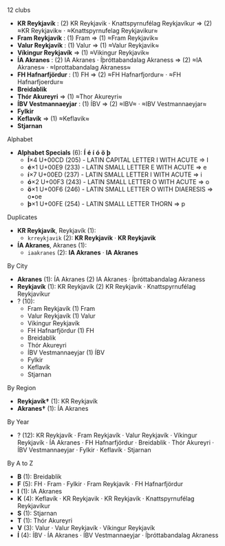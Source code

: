 12 clubs

- **KR Reykjavík** : (2) KR Reykjavik · Knattspyrnufélag Reykjavíkur ⇒ (2) ≈KR Reykjavik≈ · ≈Knattspyrnufelag Reykjavikur≈
- **Fram Reykjavík** : (1) Fram ⇒ (1) ≈Fram Reykjavik≈
- **Valur Reykjavík** : (1) Valur ⇒ (1) ≈Valur Reykjavik≈
- **Víkingur Reykjavík** ⇒ (1) ≈Vikingur Reykjavik≈
- **ÍA Akranes** : (2) IA Akranes · Íþróttabandalag Akraness ⇒ (2) ≈IA Akranes≈ · ≈Iprottabandalag Akraness≈
- **FH Hafnarfjördur** : (1) FH ⇒ (2) ≈FH Hafnarfjordur≈ · ≈FH Hafnarfjoerdur≈
- **Breidablik**
- **Thór Akureyri** ⇒ (1) ≈Thor Akureyri≈
- **ÍBV Vestmannaeyjar** : (1) ÍBV ⇒ (2) ≈IBV≈ · ≈IBV Vestmannaeyjar≈
- **Fylkir**
- **Keflavík** ⇒ (1) ≈Keflavik≈
- **Stjarnan**




Alphabet

- **Alphabet Specials** (6):  **Í**  **é**  **í**  **ó**  **ö**  **þ** 
  - **Í**×4 U+00CD (205) - LATIN CAPITAL LETTER I WITH ACUTE ⇒ I
  - **é**×1 U+00E9 (233) - LATIN SMALL LETTER E WITH ACUTE ⇒ e
  - **í**×7 U+00ED (237) - LATIN SMALL LETTER I WITH ACUTE ⇒ i
  - **ó**×2 U+00F3 (243) - LATIN SMALL LETTER O WITH ACUTE ⇒ o
  - **ö**×1 U+00F6 (246) - LATIN SMALL LETTER O WITH DIAERESIS ⇒ o•oe
  - **þ**×1 U+00FE (254) - LATIN SMALL LETTER THORN ⇒ p




Duplicates

- **KR Reykjavík**, Reykjavík (1):
  - `krreykjavik` (2): **KR Reykjavik** · **KR Reykjavik**
- **ÍA Akranes**, Akranes (1):
  - `iaakranes` (2): **IA Akranes** · **IA Akranes**




By City

- **Akranes** (1): ÍA Akranes  (2) IA Akranes · Íþróttabandalag Akraness
- **Reykjavík** (1): KR Reykjavík  (2) KR Reykjavik · Knattspyrnufélag Reykjavíkur
- ? (10): 
  - Fram Reykjavík  (1) Fram
  - Valur Reykjavík  (1) Valur
  - Víkingur Reykjavík 
  - FH Hafnarfjördur  (1) FH
  - Breidablik 
  - Thór Akureyri 
  - ÍBV Vestmannaeyjar  (1) ÍBV
  - Fylkir 
  - Keflavík 
  - Stjarnan 




By Region

- **Reykjavík†** (1):   KR Reykjavík
- **Akranes†** (1):   ÍA Akranes




By Year

- ? (12):   KR Reykjavík · Fram Reykjavík · Valur Reykjavík · Víkingur Reykjavík · ÍA Akranes · FH Hafnarfjördur · Breidablik · Thór Akureyri · ÍBV Vestmannaeyjar · Fylkir · Keflavík · Stjarnan






By A to Z

- **B** (1): Breidablik
- **F** (5): FH · Fram · Fylkir · Fram Reykjavík · FH Hafnarfjördur
- **I** (1): IA Akranes
- **K** (4): Keflavík · KR Reykjavik · KR Reykjavík · Knattspyrnufélag Reykjavíkur
- **S** (1): Stjarnan
- **T** (1): Thór Akureyri
- **V** (3): Valur · Valur Reykjavík · Víkingur Reykjavík
- **Í** (4): ÍBV · ÍA Akranes · ÍBV Vestmannaeyjar · Íþróttabandalag Akraness




